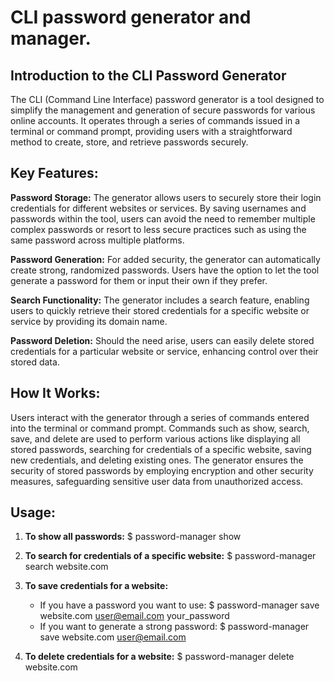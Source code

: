 # CLI password generator and manager.

## Introduction to the CLI Password Generator

The CLI (Command Line Interface) password generator is a tool designed to simplify the management and generation of secure passwords for various online accounts. It operates through a series of commands issued in a terminal or command prompt, providing users with a straightforward method to create, store, and retrieve passwords securely.

## Key Features:

**Password Storage:** The generator allows users to securely store their login credentials for different websites or services. By saving usernames and passwords within the tool, users can avoid the need to remember multiple complex passwords or resort to less secure practices such as using the same password across multiple platforms.

**Password Generation:** For added security, the generator can automatically create strong, randomized passwords. Users have the option to let the tool generate a password for them or input their own if they prefer.

**Search Functionality:** The generator includes a search feature, enabling users to quickly retrieve their stored credentials for a specific website or service by providing its domain name.

**Password Deletion:** Should the need arise, users can easily delete stored credentials for a particular website or service, enhancing control over their stored data.

## How It Works:

Users interact with the generator through a series of commands entered into the terminal or command prompt.
Commands such as show, search, save, and delete are used to perform various actions like displaying all stored passwords, searching for credentials of a specific website, saving new credentials, and deleting existing ones.
The generator ensures the security of stored passwords by employing encryption and other security measures, safeguarding sensitive user data from unauthorized access.


## Usage:

1. **To show all passwords:**
   $ password-manager show

2. **To search for credentials of a specific website:**
   $ password-manager search website.com

3. **To save credentials for a website:**
   - If you have a password you want to use:
     $ password-manager save website.com user@email.com your_password
   - If you want to generate a strong password:
     $ password-manager save website.com user@email.com

4. **To delete credentials for a website:**
   $ password-manager delete website.com


